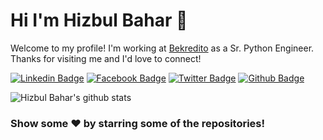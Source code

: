# Hi I'm Hizbul Bahar 👋
Welcome to my profile! I'm working at [Bekredito](https://bekredito.lt) as a Sr. Python Engineer. Thanks for visiting me and I'd love to connect!
<!--Website -->
[![Linkedin Badge](https://img.shields.io/badge/-LinkedIn-0e76a8?style=flat-square&logo=Linkedin&logoColor=white)](https://linkedin.com/in/hizbul)
[![Facebook Badge](https://img.shields.io/badge/-Facebook-0088cc?style=flat-square&logo=Facebook&logoColor=white)](https://facebook.com/hizbul25)
[![Twitter Badge](https://img.shields.io/badge/-Twitter-00acee?style=flat-square&logo=Twitter&logoColor=white)](https://twitter.com/hizbul25)
[![Github Badge](https://img.shields.io/badge/-Github-000000?style=flat-square&logo=Github&logoColor=white)](https://github.com/hizbul25)

![Hizbul Bahar's github stats](https://github-readme-stats.vercel.app/api?username=hizbul25&show_icons=true)


### Show some ❤️ by starring some of the repositories!
